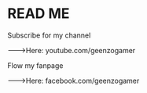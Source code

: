 # READ ME

Subscribe for my channel

--->Here: youtube.com/geenzogamer

Flow my fanpage

--->Here: facebook.com/geenzogamer

